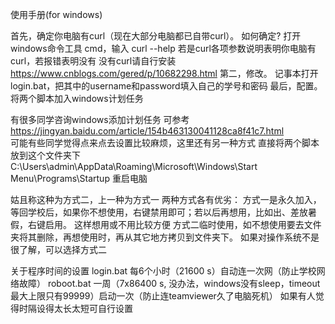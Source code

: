 使用手册(for windows)

首先，确定你电脑有curl（现在大部分电脑都已自带curl）。
    如何确定? 
	    打开windows命令工具 cmd，输入 curl --help
	        若是curl各项参数说明表明你电脑有curl，若报错表明没有
    没有curl请自行安装 https://www.cnblogs.com/gered/p/10682298.html
第二，修改。
    记事本打开login.bat，把其中的username和password填入自己的学号和密码
最后，配置。
    将两个脚本加入windows计划任务


有很多同学咨询windows添加计划任务
    可参考 https://jingyan.baidu.com/article/154b463130041128ca8f41c7.html    
可能有些同学觉得点来点去设置比较麻烦，这里还有另一种方式
    直接将两个脚本放到这个文件夹下 C:\Users\admin\AppData\Roaming\Microsoft\Windows\Start Menu\Programs\Startup
    重启电脑 
    
姑且称这种为方式二，上一种为方式一
两种方式各有优劣：
方式一是永久加入，等回学校后，如果你不想使用，右键禁用即可；若以后再想用，比如出、差放暑假，右键启用。
    这样想用或不用比较方便
方式二临时使用，如不想使用要去文件夹将其删除，再想使用时，再从其它地方拷贝到文件夹下。
    如果对操作系统不是很了解，可以选择方式二

关于程序时间的设置
login.bat 每6个小时（21600 s）自动连一次网（防止学校网络故障）
roboot.bat 一周（7x86400 s, 没办法，windows没有sleep，timeout最大上限只有99999）启动一次（防止连teamviewer久了电脑死机）
如果有人觉得时隔设得太长太短可自行设置

